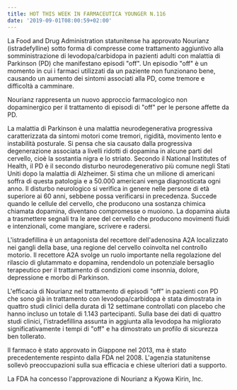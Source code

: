 ```yaml
---
title: HOT THIS WEEK IN FARMACEUTICA YOUNGER N.116
date: '2019-09-01T08:00:59+02:00'
---
```

La Food and Drug Administration statunitense ha approvato Nourianz (istradefylline) sotto forma di compresse come trattamento aggiuntivo alla somministrazione di levodopa/carbidopa in pazienti adulti con malattia di Parkinson (PD) che manifestano episodi "off". Un episodio "off" è un momento in cui i farmaci utilizzati da un paziente non funzionano bene, causando un aumento dei sintomi associati alla PD, come tremore e difficoltà a camminare.

Nourianz rappresenta un nuovo approccio farmacologico non dopaminergico per il trattamento di episodi di "off" per le persone affette da PD.

La malattia di Parkinson è una malattia neurodegenerativa progressiva caratterizzata da sintomi motori come tremori, rigidità, movimento lento e instabilità posturale. Si pensa che sia causato dalla progressiva degenerazione associata a livelli ridotti di dopamina in alcune parti del cervello, cioè la sostantia nigra e lo striato. Secondo il National Institutes of Health, il PD è il secondo disturbo neurodegenerativo più comune negli Stati Uniti dopo la malattia di Alzheimer. Si stima che un milione di americani soffra di questa patologia e a 50.000 americani venga diagnosticata ogni anno. Il disturbo neurologico si verifica in genere nelle persone di età superiore ai 60 anni, sebbene possa verificarsi in precedenza. Succede quando le cellule del cervello, che producono una sostanza chimica chiamata dopamina, diventano compromesse o muoiono. La dopamina aiuta a trasmettere segnali tra le aree del cervello che producono movimenti fluidi e intenzionali, come mangiare, scrivere e radersi. 

L'istradefillina è un antagonista del recettore dell'adenosina A2A localizzato nei gangli della base, una regione del cervello coinvolta nel controllo motorio. Il recettore A2A svolge un ruolo importante nella regolazione del rilascio di glutammato e dopamina, rendendolo un potenziale bersaglio terapeutico per il trattamento di condizioni come insonnia, dolore, depressione e morbo di Parkinson. 

L'efficacia di Nourianz nel trattamento di episodi "off" in pazienti con PD che sono già in trattamento con levodopa/carbidopa è stata dimostrata in quattro studi clinici della durata di 12 settimane controllati con placebo che hanno incluso un totale di 1.143 partecipanti. Sulla base dei dati di quattro studi clinici, l'istradefillina assunta in aggiunta alla levodopa ha migliorato significativamente i tempi di "off" e ha dimostrato un profilo di sicurezza ben tollerato.

Il farmaco è stato approvato in Giappone nel 2013, ma è stato precedentemente respinto dalla FDA nel 2008. L'agenzia statunitense sollevò preoccupazioni sulla sua efficacia e chiese ulteriori dati a supporto.

La FDA ha concesso l'approvazione di Nourianz a Kyowa Kirin, Inc.
